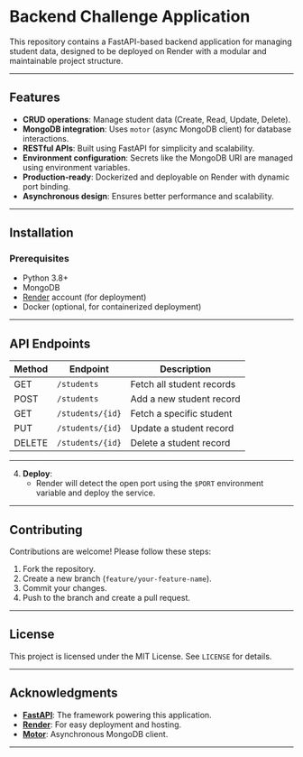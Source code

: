 
# **Backend Challenge Application**

This repository contains a FastAPI-based backend application for managing student data, designed to be deployed on Render with a modular and maintainable project structure.

---

## **Features**

- **CRUD operations**: Manage student data (Create, Read, Update, Delete).
- **MongoDB integration**: Uses `motor` (async MongoDB client) for database interactions.
- **RESTful APIs**: Built using FastAPI for simplicity and scalability.
- **Environment configuration**: Secrets like the MongoDB URI are managed using environment variables.
- **Production-ready**: Dockerized and deployable on Render with dynamic port binding.
- **Asynchronous design**: Ensures better performance and scalability.

---


## **Installation**

### **Prerequisites**
- Python 3.8+
- MongoDB
- [Render](https://render.com) account (for deployment)
- Docker (optional, for containerized deployment)

---


## **API Endpoints**

| Method | Endpoint        | Description                  |
|--------|-----------------|------------------------------|
| GET    | `/students`     | Fetch all student records    |
| POST   | `/students`     | Add a new student record     |
| GET    | `/students/{id}`| Fetch a specific student     |
| PUT    | `/students/{id}`| Update a student record      |
| DELETE | `/students/{id}`| Delete a student record      |

---


4. **Deploy**:
   - Render will detect the open port using the `$PORT` environment variable and deploy the service.

---


## **Contributing**

Contributions are welcome! Please follow these steps:

1. Fork the repository.
2. Create a new branch (`feature/your-feature-name`).
3. Commit your changes.
4. Push to the branch and create a pull request.

---

## **License**

This project is licensed under the MIT License. See `LICENSE` for details.

---

## **Acknowledgments**

- **[FastAPI](https://fastapi.tiangolo.com/)**: The framework powering this application.
- **[Render](https://render.com/)**: For easy deployment and hosting.
- **[Motor](https://motor.readthedocs.io/)**: Asynchronous MongoDB client.

---

